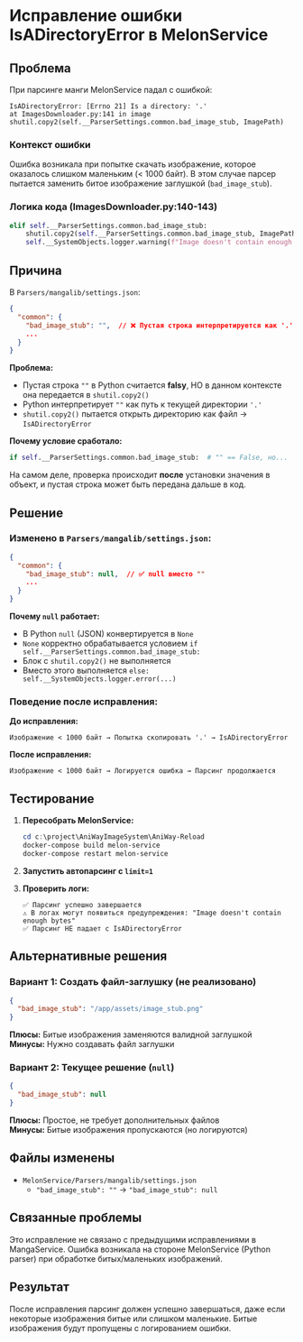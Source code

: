 # Исправление ошибки IsADirectoryError в MelonService

## Проблема

При парсинге манги MelonService падал с ошибкой:

```
IsADirectoryError: [Errno 21] Is a directory: '.'
at ImagesDownloader.py:141 in image
shutil.copy2(self.__ParserSettings.common.bad_image_stub, ImagePath)
```

### Контекст ошибки

Ошибка возникала при попытке скачать изображение, которое оказалось слишком маленьким (< 1000 байт). В этом случае парсер пытается заменить битое изображение заглушкой (`bad_image_stub`).

### Логика кода (ImagesDownloader.py:140-143)

```python
elif self.__ParserSettings.common.bad_image_stub:
    shutil.copy2(self.__ParserSettings.common.bad_image_stub, ImagePath)
    self.__SystemObjects.logger.warning(f"Image doesn't contain enough bytes: \"{url}\". Replaced by stub.")
```

## Причина

В `Parsers/mangalib/settings.json`:

```json
{
  "common": {
    "bad_image_stub": "",  // ❌ Пустая строка интерпретируется как '.' (текущая директория)
    ...
  }
}
```

**Проблема:**
- Пустая строка `""` в Python считается **falsy**, НО в данном контексте она передается в `shutil.copy2()`
- Python интерпретирует `""` как путь к текущей директории `'.'`
- `shutil.copy2()` пытается открыть директорию как файл → `IsADirectoryError`

**Почему условие сработало:**
```python
if self.__ParserSettings.common.bad_image_stub:  # "" == False, но...
```

На самом деле, проверка происходит **после** установки значения в объект, и пустая строка может быть передана дальше в код.

## Решение

### Изменено в `Parsers/mangalib/settings.json`:

```json
{
  "common": {
    "bad_image_stub": null,  // ✅ null вместо ""
    ...
  }
}
```

**Почему `null` работает:**
- В Python `null` (JSON) конвертируется в `None`
- `None` корректно обрабатывается условием `if self.__ParserSettings.common.bad_image_stub:`
- Блок с `shutil.copy2()` не выполняется
- Вместо этого выполняется `else: self.__SystemObjects.logger.error(...)`

### Поведение после исправления:

**До исправления:**
```
Изображение < 1000 байт → Попытка скопировать '.' → IsADirectoryError
```

**После исправления:**
```
Изображение < 1000 байт → Логируется ошибка → Парсинг продолжается
```

## Тестирование

1. **Пересобрать MelonService:**
   ```powershell
   cd c:\project\AniWayImageSystem\AniWay-Reload
   docker-compose build melon-service
   docker-compose restart melon-service
   ```

2. **Запустить автопарсинг с `limit=1`**

3. **Проверить логи:**
   ```
   ✅ Парсинг успешно завершается
   ⚠️ В логах могут появиться предупреждения: "Image doesn't contain enough bytes"
   ✅ Парсинг НЕ падает с IsADirectoryError
   ```

## Альтернативные решения

### Вариант 1: Создать файл-заглушку (не реализовано)

```json
{
  "bad_image_stub": "/app/assets/image_stub.png"
}
```

**Плюсы:** Битые изображения заменяются валидной заглушкой  
**Минусы:** Нужно создавать файл заглушки

### Вариант 2: Текущее решение (`null`)

```json
{
  "bad_image_stub": null
}
```

**Плюсы:** Простое, не требует дополнительных файлов  
**Минусы:** Битые изображения пропускаются (но логируются)

## Файлы изменены

- `MelonService/Parsers/mangalib/settings.json`
  - `"bad_image_stub": ""` → `"bad_image_stub": null`

## Связанные проблемы

Это исправление не связано с предыдущими исправлениями в MangaService. Ошибка возникала на стороне MelonService (Python parser) при обработке битых/маленьких изображений.

## Результат

После исправления парсинг должен успешно завершаться, даже если некоторые изображения битые или слишком маленькие. Битые изображения будут пропущены с логированием ошибки.
